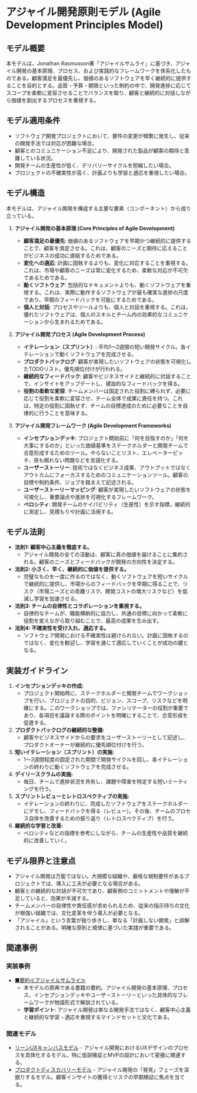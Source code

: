 # アジャイル開発原則モデル (Agile Development Principles Model)

## モデル概要
本モデルは、Jonathan Rasmusson著「アジャイルサムライ」に基づき、アジャイル開発の基本原理、プロセス、および実践的なフレームワークを体系化したものである。顧客満足を最優先し、価値のあるソフトウェアを早く継続的に提供することを目的とする。品質・予算・期限といった制約の中で、開発進捗に応じてスコープを柔軟に変容させることでバランスを取り、顧客と継続的に対話しながら価値を創出するプロセスを重視する。

## モデル適用条件
- ソフトウェア開発プロジェクトにおいて、要件の変更が頻繁に発生し、従来の開発手法では対応が困難な場合。
- 顧客とのコミュニケーション不足により、開発された製品が顧客の期待と乖離している状況。
- 開発チームの生産性が低く、デリバリーサイクルを短縮したい場合。
- プロジェクトの不確実性が高く、計画よりも学習と適応を重視したい場合。

## モデル構造
本モデルは、アジャイル開発を構成する主要な要素（コンポーネント）から成り立っている。

1.  **アジャイル開発の基本原理 (Core Principles of Agile Development)**
    -   **顧客満足の最優先**: 価値のあるソフトウェアを早期かつ継続的に提供することで、顧客を満足させる。これは、顧客のニーズと期待に応えることがビジネスの成功に直結するためである。
    -   **変化への適応**: 計画に固執するよりも、変化に対応することを重視する。これは、市場や顧客のニーズは常に変化するため、柔軟な対応が不可欠であるためである。
    -   **動くソフトウェア**: 包括的なドキュメントよりも、動くソフトウェアを重視する。これは、実際に動作するソフトウェアが最も確実な進捗の尺度であり、早期のフィードバックを可能にするためである。
    -   **個人と対話**: プロセスやツールよりも、個人と対話を重視する。これは、優れたソフトウェアは、個人のスキルとチーム内の効果的なコミュニケーションから生まれるためである。

2.  **アジャイル開発プロセス (Agile Development Process)**
    -   **イテレーション（スプリント）**: 平均1〜2週間の短い開発サイクル。各イテレーションで動くソフトウェアを完成させる。
    -   **プロダクトバックログ**: 顧客が実現したいソフトウェアの状態を可視化したTODOリスト。優先順位付けが行われる。
    -   **継続的なフィードバック**: 顧客やビジネスサイドと継続的に対話することで、インサイトをアップデートし、建設的なフィードバックを得る。
    -   **役割の柔軟な変容**: チームメンバーは固定された役割に縛られず、必要に応じて役割を柔軟に変容させ、チーム全体で成果に責任を持つ。これは、特定の役割に固執せず、チームの目標達成のために必要なことを自律的に行うことを意味する。

3.  **アジャイル開発フレームワーク (Agile Development Frameworks)**
    -   **インセプションデッキ**: プロジェクト開始前に「何を目指すのか」「何を大事にするのか」といった価値基準をステークホルダーと開発チームで合意形成するためのツール。やらないことリスト、エレベーターピッチ、夜も眠れない問題などを言語化する。
    -   **ユーザーストーリー**: 技術ではなくビジネス成果、アウトプットではなくアウトカムにフォーカスするためのコミュニケーションツール。顧客の目標や制約条件、ジョブを踏まえて記述される。
    -   **ユーザーストーリーマッピング**: 顧客が実現したいソフトウェアの状態を可視化し、重要論点や進捗を可視化するフレームワーク。
    -   **ベロシティ**: 開発チームのケイパビリティ（生産性）を示す指標。継続的に測定し、見積もりや計画に活用する。

## モデル法則
- **法則1: 顧客中心主義を徹底する。**
  -   アジャイル開発の全ての活動は、顧客に真の価値を届けることに集約される。顧客のニーズとフィードバックが開発の方向性を決定する。
- **法則2: 小さく、早く、継続的に価値を提供する。**
  -   完璧なものを一度に作るのではなく、動くソフトウェアを短いサイクルで継続的に提供し、市場からのフィードバックを早期に得ることで、リスク（市場ニーズとの乖離リスク、開発コストの増大リスクなど）を低減し学習を加速させる。
- **法則3: チームの自律性とコラボレーションを重視する。**
  -   自律的なチームが、職能横断的に協力し、共通の目標に向かって柔軟に役割を変えながら取り組むことで、最高の成果を生み出す。
- **法則4: 不確実性を受け入れ、適応する。**
  -   ソフトウェア開発における不確実性は避けられない。計画に固執するのではなく、変化を歓迎し、学習を通じて適応していくことが成功の鍵となる。

## 実装ガイドライン
1.  **インセプションデッキの作成:**
    -   プロジェクト開始時に、ステークホルダーと開発チームでワークショップを行い、プロジェクトの目的、ビジョン、スコープ、リスクなどを明確にする。このワークショップでは、ファシリテーターの役割が重要であり、各項目を議論する際のポイントを明確にすることで、合意形成を促進する。
2.  **プロダクトバックログの継続的な整備:**
    -   顧客やビジネスサイドからの要求をユーザーストーリーとして記述し、プロダクトオーナーが継続的に優先順位付けを行う。
3.  **短いイテレーション（スプリント）の実施:**
    -   1〜2週間程度の固定された期間で開発サイクルを回し、各イテレーションの終わりに動くソフトウェアを完成させる。
4.  **デイリースクラムの実施:**
    -   毎日、チームで進捗状況を共有し、課題や障害を特定する短いミーティングを行う。
5.  **スプリントレビューとレトロスペクティブの実施:**
    -   イテレーションの終わりに、完成したソフトウェアをステークホルダーにデモし、フィードバックを得る（レビュー）。その後、チームのプロセス自体を改善するための振り返り（レトロスペクティブ）を行う。
6.  **継続的な学習と改善:**
    -   ベロシティなどの指標を参考にしながら、チームの生産性や品質を継続的に改善していく。

## モデル限界と注意点
- アジャイル開発は万能ではない。大規模な組織や、厳格な規制要件があるプロジェクトでは、導入に工夫が必要となる場合がある。
- 顧客との継続的な対話が不可欠であり、顧客側のコミットメントや理解が不足していると、効果が半減する。
- チームメンバーの自律性や責任感が求められるため、従来の指示待ちの文化が根強い組織では、文化変革を伴う導入が必要となる。
- 「アジャイル」という言葉が独り歩きし、単なる「計画しない開発」と誤解されることがある。明確な原則と規律に基づいた実践が重要である。

## 関連事例

### 実装事例
- [■要約≪アジャイルサムライ≫](https://ty25148248.hatenablog.com/entry/2024/08/04/100000)
  -   本モデルの原典である書籍の要約。アジャイル開発の基本原理、プロセス、インセプションデッキやユーザーストーリーといった具体的なフレームワークが物語形式で解説されている。
  -   **学習ポイント**: アジャイル開発は単なる開発手法ではなく、顧客中心主義と継続的な学習・適応を重視するマインドセットと文化である。

### 関連モデル
- [リーンUXキャンバスモデル](../ProductManager/リーンUXキャンバスモデル.md) - アジャイル開発におけるUXデザインのプロセスを具体化するモデル。特に仮説検証とMVPの設計において密接に関連する。
- [プロダクトディスカバリーモデル](../ProductManager/プロダクトディスカバリーモデル.md) - アジャイル開発の「発見」フェーズを深掘りするモデル。顧客インサイトの獲得とリスクの早期検証に焦点を当てる。
